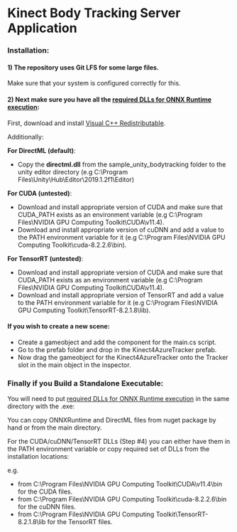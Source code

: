 # Kinect Body Tracking Server Application

### Installation:

#### 1) The repository uses Git LFS for some large files.
Make sure that your system is configured correctly for this.

#### 2) Next make sure you have all the [required DLLs for ONNX Runtime execution](https://docs.microsoft.com/en-us/azure/kinect-dk/body-sdk-setup#required-dlls-for-onnx-runtime-execution-environments):

First, download and install [Visual C++ Redistributable](https://docs.microsoft.com/en-us/azure/kinect-dk/body-sdk-setup#visual-c-redistributable-for-visual-studio-2015).

Additionally:

**For DirectML (default)**:
* Copy the **directml.dll** from the sample_unity_bodytracking folder to the unity editor directory (e.g C:\Program Files\Unity\Hub\Editor\2019.1.2f1\Editor)

**For CUDA (untested)**:
* Download and install appropriate version of CUDA and make sure that CUDA_PATH exists as an environment variable (e.g C:\Program Files\NVIDIA GPU Computing Toolkit\CUDA\v11.4).
* Download and install appropriate version of cuDNN and add a value to the PATH environment variable for it (e.g C:\Program Files\NVIDIA GPU Computing Toolkit\cuda-8.2.2.6\bin).

**For TensorRT (untested)**:
* Download and install appropriate version of CUDA and make sure that CUDA_PATH exists as an environment variable (e.g C:\Program Files\NVIDIA GPU Computing Toolkit\CUDA\v11.4).
* Download and install appropriate version of TensorRT and add a value to the PATH environment variable for it (e.g C:\Program Files\NVIDIA GPU Computing Toolkit\TensorRT-8.2.1.8\lib).

#### If you wish to create a new scene:

* Create a gameobject and add the component for the main.cs script.
* Go to the prefab folder and drop in the Kinect4AzureTracker prefab.
* Now drag the gameobject for the Kinect4AzureTracker onto the Tracker slot in the main object in the inspector.


### Finally if you Build a Standalone Executable:

You will need to put [required DLLs for ONNX Runtime execution](https://docs.microsoft.com/en-us/azure/kinect-dk/body-sdk-setup#required-dlls-for-onnx-runtime-execution-environments) in the same directory with the .exe:

You can copy ONNXRuntime and DirectML files from nuget package by hand or from the main directory.

For the CUDA/cuDNN/TensorRT DLLs (Step #4) you can either have them in the PATH environment variable or copy required set of DLLs from the installation locations:

e.g. 
* from C:\Program Files\NVIDIA GPU Computing Toolkit\CUDA\v11.4\bin for the CUDA files.
* from C:\Program Files\NVIDIA GPU Computing Toolkit\cuda-8.2.2.6\bin for the cuDNN files.
* from C:\Program Files\NVIDIA GPU Computing Toolkit\TensorRT-8.2.1.8\lib for the TensorRT files.

